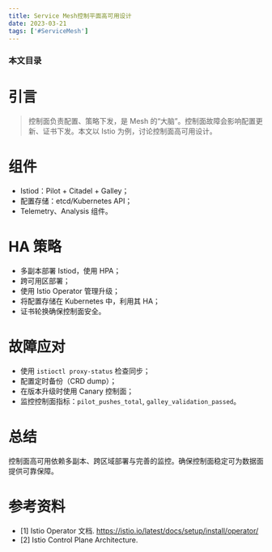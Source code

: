 ```yaml
---
title: Service Mesh控制平面高可用设计
date: 2023-03-21
tags: ['#ServiceMesh']
---
```


### 本文目录
<!-- toc -->

# 引言
> 控制面负责配置、策略下发，是 Mesh 的“大脑”。控制面故障会影响配置更新、证书下发。本文以 Istio 为例，讨论控制面高可用设计。

# 组件
- Istiod：Pilot + Citadel + Galley；
- 配置存储：etcd/Kubernetes API；
- Telemetry、Analysis 组件。

# HA 策略
- 多副本部署 Istiod，使用 HPA；
- 跨可用区部署；
- 使用 Istio Operator 管理升级；
- 将配置存储在 Kubernetes 中，利用其 HA；
- 证书轮换确保控制面安全。

# 故障应对
- 使用 `istioctl proxy-status` 检查同步；
- 配置定时备份（CRD dump）；
- 在版本升级时使用 Canary 控制面；
- 监控控制面指标：`pilot_pushes_total`, `galley_validation_passed`。

# 总结
控制面高可用依赖多副本、跨区域部署与完善的监控。确保控制面稳定可为数据面提供可靠保障。

# 参考资料
- [1] Istio Operator 文档. https://istio.io/latest/docs/setup/install/operator/
- [2] Istio Control Plane Architecture.
